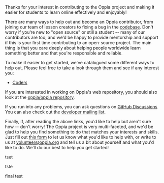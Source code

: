Thanks for your interest in contributing to the Oppia project and making it easier for students to learn online effectively and enjoyably!

There are many ways to help out and become an Oppia contributor, from joining our team of lesson creators to fixing a bug in the [codebase](https://github.com/oppia/oppia-android/). Don't worry if you're new to "open source" or still a student -- many of our contributors are too, and we'd be happy to provide mentorship and support if this is your first time contributing to an open-source project. The main thing is that you care deeply about helping people worldwide learn something better and that you're responsible and reliable.

To make it easier to get started, we've catalogued some different ways to help out. Please feel free to take a look through them and see if any interest you:

  * [Coders](https://github.com/oppia/oppia-android/wiki/Contributing-to-Oppia-android)

If you are interested in working on Oppia's web repository, you should also look at the [oppia/oppia repository](https://github.com/oppia/oppia).

If you run into any problems, you can ask questions on [GitHub Discussions](https://github.com/oppia/oppia-android/discussions). You can also check out the [developer mailing list](https://groups.google.com/forum/?fromgroups#!forum/oppia-android-dev).

Finally, if, after reading the above links, you'd like to help but aren't sure how -- don't worry! The Oppia project is very multi-faceted, and we'd be glad to help you find something to do that matches your interests and skills. Just fill out [this form](https://forms.gle/jEytndtgdsx7BrnV6) to let us know what you'd like to help with, or write to us at [volunteer@oppia.org](mailto:volunteer@oppia.org) and tell us a bit about yourself and what you'd like to do. We'll do our best to help you get started!


tset

tste

final test
